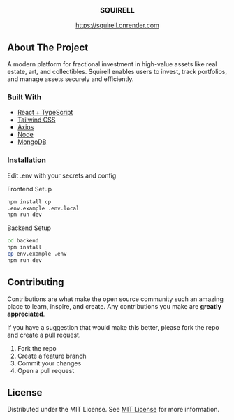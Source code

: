 
<br/>
<div align="center">

<h3 align="center">SQUIRELL</h3>

https://squirell.onrender.com

</div>

## About The Project

A modern platform for fractional investment in high-value assets like real estate, art, and collectibles. Squirell enables users to invest, track portfolios, and manage assets securely and efficiently.

### Built With

- [React + TypeScript](https://reactjs.org)
- [Tailwind CSS ](https://tailwindcss.com)
- [Axios](https://axios-http.com/docs/intro)
- [Node](https://nodejs.org/en)
- [MongoDB](https://www.mongodb.com)

### Installation


 Edit .env with your secrets and config


 Frontend Setup
   ```sh
   npm install cp 
   .env.example .env.local
   npm run dev
   ```

  Backend Setup
   ```sh
   cd backend
  npm install
  cp env.example .env
  npm run dev
   ```
## Contributing

Contributions are what make the open source community such an amazing place to learn, inspire, and create. Any contributions you make are **greatly appreciated**.

If you have a suggestion that would make this better, please fork the repo and create a pull request.

1. Fork the repo
2. Create a feature branch
3. Commit your changes
4. Open a pull request

## License

Distributed under the MIT License. See [MIT License](https://opensource.org/licenses/MIT) for more information.
